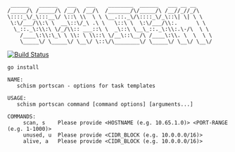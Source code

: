  ```
  ______   ______   ___   ___    ________  ______   ___ __ __     
/_____/\ /_____/\ /__/\ /__/\  /_______/\/_____/\ /__//_//_/\    
\::::_\/_\:::__\/ \::\ \\  \ \ \__.::._\/\::::_\/_\::\| \| \ \   
  \:\/___/\\:\ \  __\::\/_\ .\ \   \::\ \  \:\/___/\\:.      \ \  
   \_::._\:\\:\ \/_/\\:: ___::\ \  _\::\ \__\_::._\:\\:.\-/\  \ \
     /____\:\\:\_\ \ \\: \ \\::\ \/__\::\__/\ /____\:\\. \  \  \ \
     \_____\/ \_____\/ \__\/ \::\/\________\/ \_____\/ \__\/ \__\/
```


[![Build Status](https://travis-ci.org/AlexsJones/schism.svg?branch=master)](https://travis-ci.org/AlexsJones/schism)

```
go install
```

```
NAME:
   schism portscan - options for task templates

USAGE:
   schism portscan command [command options] [arguments...]

COMMANDS:
     scan, s    Please provide <HOSTNAME (e.g. 10.65.1.0)> <PORT-RANGE (e.g. 1-1000)>
     unused, u  Please provide <CIDR_BLOCK (e.g. 10.0.0.0/16)>
     alive, a   Please provide <CIDR_BLOCK (e.g. 10.0.0.0/16)>
```
